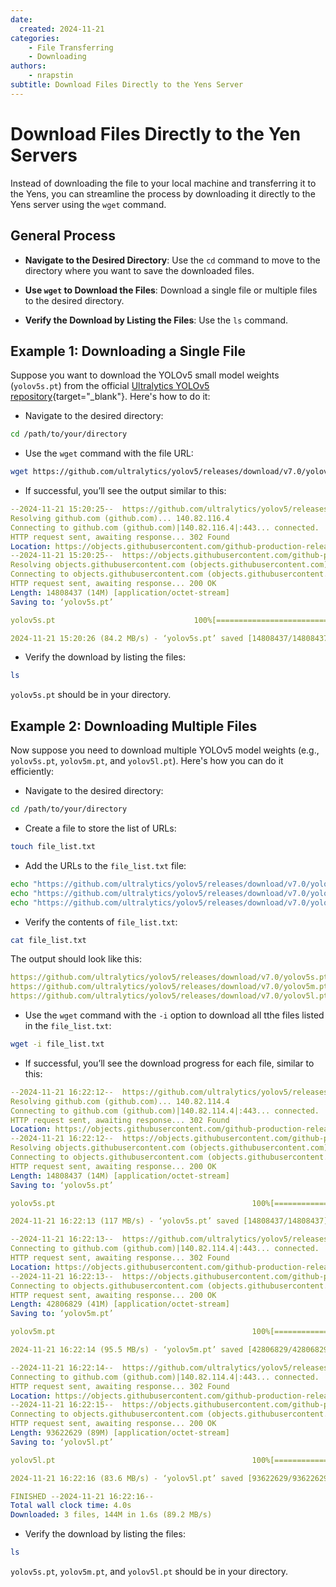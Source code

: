 ```yaml
---
date:
  created: 2024-11-21
categories:
    - File Transferring
    - Downloading
authors:
    - nrapstin 
subtitle: Download Files Directly to the Yens Server
---
```


# Download Files Directly to the Yen Servers

Instead of downloading the file to your local machine and transferring it to the Yens, you can streamline the process by downloading it directly to the Yens server using the `wget` command.

<!-- more -->

## General Process

- **Navigate to the Desired Directory**: Use the `cd` command to move to the directory where you want to save the downloaded files.

- **Use `wget` to Download the Files**: Download a single file or multiple files to the desired directory.

- **Verify the Download by Listing the Files**: Use the `ls` command.

## Example 1: Downloading a Single File

Suppose you want to download the YOLOv5 small model weights (`yolov5s.pt`) from the official [Ultralytics YOLOv5 repository](https://github.com/ultralytics/yolov5){target="_blank"}. Here's how to do it:

- Navigate to the desired directory:
```bash title="Terminal Command"
cd /path/to/your/directory
```

- Use the `wget` command with the file URL:
```bash title="Terminal Command"
wget https://github.com/ultralytics/yolov5/releases/download/v7.0/yolov5s.pt
```

- If successful, you’ll see the output similar to this:
```{.yaml .no-copy title="Terminal Output"}
--2024-11-21 15:20:25--  https://github.com/ultralytics/yolov5/releases/download/v7.0/yolov5s.pt
Resolving github.com (github.com)... 140.82.116.4
Connecting to github.com (github.com)|140.82.116.4|:443... connected.
HTTP request sent, awaiting response... 302 Found
Location: https://objects.githubusercontent.com/github-production-release-asset-2e65be/264818686/381bd8a8-8910-4e9e-b0dd-2752951ef78c?X-Amz-Algorithm=AWS4-HMAC-SHA256&X-Amz-Credential=releaseassetproduction%2F20241121%2Fus-east-1%2Fs3%2Faws4_request&X-Amz-Date=20241121T232025Z&X-Amz-Expires=300&X-Amz-Signature=a433e86330069677c4af618dfa3dbf5d5078e6145c5b109fc3fd77bad1bf4697&X-Amz-SignedHeaders=host&response-content-disposition=attachment%3B%20filename%3Dyolov5s.pt&response-content-type=application%2Foctet-stream [following]
--2024-11-21 15:20:25--  https://objects.githubusercontent.com/github-production-release-asset-2e65be/264818686/381bd8a8-8910-4e9e-b0dd-2752951ef78c?X-Amz-Algorithm=AWS4-HMAC-SHA256&X-Amz-Credential=releaseassetproduction%2F20241121%2Fus-east-1%2Fs3%2Faws4_request&X-Amz-Date=20241121T232025Z&X-Amz-Expires=300&X-Amz-Signature=a433e86330069677c4af618dfa3dbf5d5078e6145c5b109fc3fd77bad1bf4697&X-Amz-SignedHeaders=host&response-content-disposition=attachment%3B%20filename%3Dyolov5s.pt&response-content-type=application%2Foctet-stream
Resolving objects.githubusercontent.com (objects.githubusercontent.com)... 185.199.111.133, 185.199.110.133, 185.199.108.133, ...
Connecting to objects.githubusercontent.com (objects.githubusercontent.com)|185.199.111.133|:443... connected.
HTTP request sent, awaiting response... 200 OK
Length: 14808437 (14M) [application/octet-stream]
Saving to: ‘yolov5s.pt’

yolov5s.pt                               100%[==================================================================================>]  14.12M  84.2MB/s    in 0.2s    

2024-11-21 15:20:26 (84.2 MB/s) - ‘yolov5s.pt’ saved [14808437/14808437]
```

- Verify the download by listing the files:
```bash title="Terminal Command"
ls
```
`yolov5s.pt` should be in your directory.

## Example 2: Downloading Multiple Files

Now suppose you need to download multiple YOLOv5 model weights (e.g., `yolov5s.pt`, `yolov5m.pt`, and `yolov5l.pt`). Here's how you can do it efficiently:

- Navigate to the desired directory:
```bash title="Terminal Command"
cd /path/to/your/directory
```

- Create a file to store the list of URLs:
```bash title="Terminal Command"
touch file_list.txt
```

- Add the URLs to the `file_list.txt` file:
```bash title="Terminal Command"
echo "https://github.com/ultralytics/yolov5/releases/download/v7.0/yolov5s.pt" >> file_list.txt
echo "https://github.com/ultralytics/yolov5/releases/download/v7.0/yolov5m.pt" >> file_list.txt
echo "https://github.com/ultralytics/yolov5/releases/download/v7.0/yolov5l.pt" >> file_list.txt
```

- Verify the contents of `file_list.txt`:
```bash title="Terminal Command"
cat file_list.txt
```
The output should look like this:
```{.yaml .no-copy title="Terminal Output"}
https://github.com/ultralytics/yolov5/releases/download/v7.0/yolov5s.pt
https://github.com/ultralytics/yolov5/releases/download/v7.0/yolov5m.pt
https://github.com/ultralytics/yolov5/releases/download/v7.0/yolov5l.pt
```

- Use the `wget` command with the `-i` option to download all tthe files listed in the `file_list.txt`:
```bash title="Terminal Command"
wget -i file_list.txt
```

- If successful, you’ll see the download progress for each file, similar to this:
```{.yaml .no-copy title="Terminal Output"}
--2024-11-21 16:22:12--  https://github.com/ultralytics/yolov5/releases/download/v7.0/yolov5s.pt
Resolving github.com (github.com)... 140.82.114.4
Connecting to github.com (github.com)|140.82.114.4|:443... connected.
HTTP request sent, awaiting response... 302 Found
Location: https://objects.githubusercontent.com/github-production-release-asset-2e65be/264818686/381bd8a8-8910-4e9e-b0dd-2752951ef78c?X-Amz-Algorithm=AWS4-HMAC-SHA256&X-Amz-Credential=releaseassetproduction%2F20241122%2Fus-east-1%2Fs3%2Faws4_request&X-Amz-Date=20241122T002212Z&X-Amz-Expires=300&X-Amz-Signature=8ef596a593fbe2a25e34942d0d007273a1082b6182691bad5a7c6aa6478180bd&X-Amz-SignedHeaders=host&response-content-disposition=attachment%3B%20filename%3Dyolov5s.pt&response-content-type=application%2Foctet-stream [following]
--2024-11-21 16:22:12--  https://objects.githubusercontent.com/github-production-release-asset-2e65be/264818686/381bd8a8-8910-4e9e-b0dd-2752951ef78c?X-Amz-Algorithm=AWS4-HMAC-SHA256&X-Amz-Credential=releaseassetproduction%2F20241122%2Fus-east-1%2Fs3%2Faws4_request&X-Amz-Date=20241122T002212Z&X-Amz-Expires=300&X-Amz-Signature=8ef596a593fbe2a25e34942d0d007273a1082b6182691bad5a7c6aa6478180bd&X-Amz-SignedHeaders=host&response-content-disposition=attachment%3B%20filename%3Dyolov5s.pt&response-content-type=application%2Foctet-stream
Resolving objects.githubusercontent.com (objects.githubusercontent.com)... 185.199.110.133, 185.199.111.133, 185.199.108.133, ...
Connecting to objects.githubusercontent.com (objects.githubusercontent.com)|185.199.110.133|:443... connected.
HTTP request sent, awaiting response... 200 OK
Length: 14808437 (14M) [application/octet-stream]
Saving to: ‘yolov5s.pt’

yolov5s.pt                                            100%[========================================================================================================================>]  14.12M  --.-KB/s    in 0.1s    

2024-11-21 16:22:13 (117 MB/s) - ‘yolov5s.pt’ saved [14808437/14808437]

--2024-11-21 16:22:13--  https://github.com/ultralytics/yolov5/releases/download/v7.0/yolov5m.pt
Connecting to github.com (github.com)|140.82.114.4|:443... connected.
HTTP request sent, awaiting response... 302 Found
Location: https://objects.githubusercontent.com/github-production-release-asset-2e65be/264818686/7acc87ed-9e1f-4d4a-8bdc-0912393948df?X-Amz-Algorithm=AWS4-HMAC-SHA256&X-Amz-Credential=releaseassetproduction%2F20241122%2Fus-east-1%2Fs3%2Faws4_request&X-Amz-Date=20241122T002213Z&X-Amz-Expires=300&X-Amz-Signature=024eb9d6418da5993180d4f805ac237d9a6548c6346283ac123932b9d78d5311&X-Amz-SignedHeaders=host&response-content-disposition=attachment%3B%20filename%3Dyolov5m.pt&response-content-type=application%2Foctet-stream [following]
--2024-11-21 16:22:13--  https://objects.githubusercontent.com/github-production-release-asset-2e65be/264818686/7acc87ed-9e1f-4d4a-8bdc-0912393948df?X-Amz-Algorithm=AWS4-HMAC-SHA256&X-Amz-Credential=releaseassetproduction%2F20241122%2Fus-east-1%2Fs3%2Faws4_request&X-Amz-Date=20241122T002213Z&X-Amz-Expires=300&X-Amz-Signature=024eb9d6418da5993180d4f805ac237d9a6548c6346283ac123932b9d78d5311&X-Amz-SignedHeaders=host&response-content-disposition=attachment%3B%20filename%3Dyolov5m.pt&response-content-type=application%2Foctet-stream
Connecting to objects.githubusercontent.com (objects.githubusercontent.com)|185.199.110.133|:443... connected.
HTTP request sent, awaiting response... 200 OK
Length: 42806829 (41M) [application/octet-stream]
Saving to: ‘yolov5m.pt’

yolov5m.pt                                            100%[========================================================================================================================>]  40.82M  95.5MB/s    in 0.4s    

2024-11-21 16:22:14 (95.5 MB/s) - ‘yolov5m.pt’ saved [42806829/42806829]

--2024-11-21 16:22:14--  https://github.com/ultralytics/yolov5/releases/download/v7.0/yolov5l.pt
Connecting to github.com (github.com)|140.82.114.4|:443... connected.
HTTP request sent, awaiting response... 302 Found
Location: https://objects.githubusercontent.com/github-production-release-asset-2e65be/264818686/638b4816-c501-4617-9384-54fd42a62e3a?X-Amz-Algorithm=AWS4-HMAC-SHA256&X-Amz-Credential=releaseassetproduction%2F20241122%2Fus-east-1%2Fs3%2Faws4_request&X-Amz-Date=20241122T002215Z&X-Amz-Expires=300&X-Amz-Signature=9ac43aa748f4ca5616c710f70b62cd3076f1871d4e50e81004c22d1c20bc0b7d&X-Amz-SignedHeaders=host&response-content-disposition=attachment%3B%20filename%3Dyolov5l.pt&response-content-type=application%2Foctet-stream [following]
--2024-11-21 16:22:15--  https://objects.githubusercontent.com/github-production-release-asset-2e65be/264818686/638b4816-c501-4617-9384-54fd42a62e3a?X-Amz-Algorithm=AWS4-HMAC-SHA256&X-Amz-Credential=releaseassetproduction%2F20241122%2Fus-east-1%2Fs3%2Faws4_request&X-Amz-Date=20241122T002215Z&X-Amz-Expires=300&X-Amz-Signature=9ac43aa748f4ca5616c710f70b62cd3076f1871d4e50e81004c22d1c20bc0b7d&X-Amz-SignedHeaders=host&response-content-disposition=attachment%3B%20filename%3Dyolov5l.pt&response-content-type=application%2Foctet-stream
Connecting to objects.githubusercontent.com (objects.githubusercontent.com)|185.199.110.133|:443... connected.
HTTP request sent, awaiting response... 200 OK
Length: 93622629 (89M) [application/octet-stream]
Saving to: ‘yolov5l.pt’

yolov5l.pt                                            100%[========================================================================================================================>]  89.29M  83.6MB/s    in 1.1s    

2024-11-21 16:22:16 (83.6 MB/s) - ‘yolov5l.pt’ saved [93622629/93622629]

FINISHED --2024-11-21 16:22:16--
Total wall clock time: 4.0s
Downloaded: 3 files, 144M in 1.6s (89.2 MB/s)
```

- Verify the download by listing the files:
```bash title="Terminal Command"
ls
```
`yolov5s.pt`,  `yolov5m.pt`, and `yolov5l.pt`  should be in your directory.
